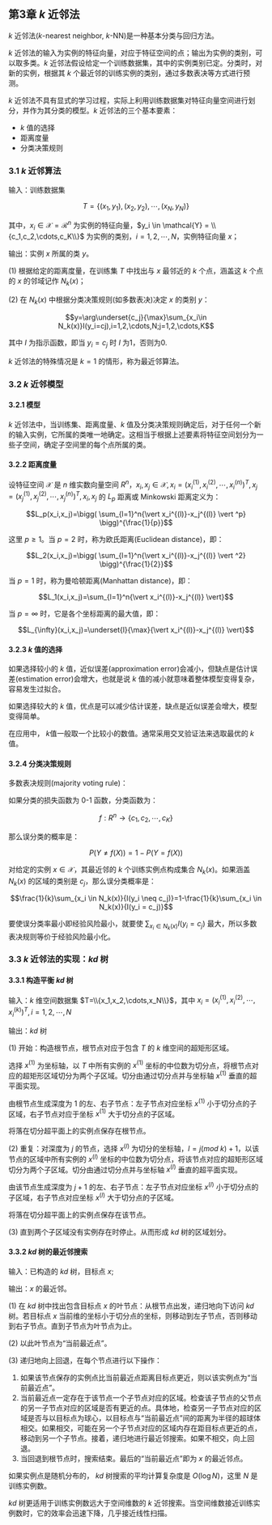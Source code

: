 ## 第3章 $k$ 近邻法

$k$ 近邻法($k$-nearest neighbor, $k$-NN)是一种基本分类与回归方法。

$k$ 近邻法的输入为实例的特征向量，对应于特征空间的点；输出为实例的类别，可以取多类。$k$ 近邻法假设给定一个训练数据集，其中的实例类别已定。分类时，对新的实例，根据其 $k$ 个最近邻的训练实例的类别，通过多数表决等方式进行预测。

$k$ 近邻法不具有显式的学习过程，实际上利用训练数据集对特征向量空间进行划分，并作为其分类的模型。$k$ 近邻法的三个基本要素：

* $k$ 值的选择
* 距离度量
* 分类决策规则

### 3.1 $k$ 近邻算法

输入：训练数据集

$$T=\{(x_1,y_1),(x_2,y_2),\cdots,(x_N,y_N)\}$$

其中，$x_i \in \mathcal X = \mathcal{R}^n$ 为实例的特征向量，$y_i \in \mathcal{Y} = \\{c_1,c_2,\cdots,c_K\\}$ 为实例的类别，$i=1,2,\cdots,N$，实例特征向量 $x$；

输出：实例 $x$ 所属的类 $y$。

(1) 根据给定的距离度量，在训练集 $T$ 中找出与 $x$ 最邻近的 $k$ 个点，涵盖这 $k$ 个点的 $x$ 的邻域记作 $N_k(x)$；

(2) 在 $N_k(x)$ 中根据分类决策规则(如多数表决)决定 $x$ 的类别 $y$：

$$y=\arg\underset{c_j}{\max}\sum_{x_i\in N_k(x)}I(y_i=cj),i=1,2,\cdots,N;j=1,2,\cdots,K$$

其中 $I$ 为指示函数，即当 $y_i=c_j$ 时 $I$ 为1，否则为0.

$k$ 近邻法的特殊情况是 $k=1$ 的情形，称为最近邻算法。

### 3.2 $k$ 近邻模型

#### 3.2.1 模型

$k$ 近邻法中，当训练集、距离度量、$k$ 值及分类决策规则确定后，对于任何一个新的输入实例，它所属的类唯一地确定。这相当于根据上述要素将特征空间划分为一些子空间，确定子空间里的每个点所属的类。

#### 3.2.2 距离度量

设特征空间 $\mathcal X$ 是 $n$ 维实数向量空间 $R^n$，$x_i,x_j \in \mathcal{X},x_i=(x_i^{(1)},x_i^{(2)},\cdots,x_i^{(n)})^T,x_j=(x_j^{(1)},x_j^{(2)},\cdots,x_j^{(n)})^T,x_i,x_j$ 的 $L_p$ 距离或 Minkowski 距离定义为：

$$L_p(x_i,x_j)=\bigg( \sum_{l=1}^n{\vert x_i^{(l)}-x_j^{(l)} \vert ^p} \bigg)^{\frac{1}{p}}$$

这里 $p \geq 1$。当 $p=2$ 时，称为欧氏距离(Euclidean distance)，即：

$$L_2(x_i,x_j)=\bigg( \sum_{l=1}^n{\vert x_i^{(l)}-x_j^{(l)} \vert ^2} \bigg)^{\frac{1}{2}}$$

当 $p=1$ 时，称为曼哈顿距离(Manhattan distance)，即：

$$L_1(x_i,x_j)=\sum_{l=1}^n{\vert x_i^{(l)}-x_j^{(l)} \vert}$$

当 $p=\infty$ 时，它是各个坐标距离的最大值，即：

$$L_{\infty}(x_i,x_j)=\underset{l}{\max}{\vert x_i^{(l)}-x_j^{(l)} \vert}$$

#### 3.2.3 $k$ 值的选择

如果选择较小的 $k$ 值，近似误差(approximation error)会减小，但缺点是估计误差(estimation error)会增大，也就是说 $k$ 值的减小就意味着整体模型变得复杂，容易发生过拟合。

如果选择较大的 $k$ 值，优点是可以减少估计误差，缺点是近似误差会增大，模型变得简单。

在应用中， $k$值一般取一个比较小的数值。通常采用交叉验证法来选取最优的 $k$ 值。

#### 3.2.4 分类决策规则

多数表决规则(majority voting rule)：

如果分类的损失函数为 0-1 函数，分类函数为：

$$f:R^n \rightarrow \{c_1,c_2,\cdots,c_K\}$$

那么误分类的概率是：

$$P(Y \neq f(X))=1-P(Y=f(X))$$

对给定的实例 $x\in\mathcal{X}$，其最近邻的 $k$ 个训练实例点构成集合 $N_k(x)$。如果涵盖 $N_k(x)$ 的区域的类别是 $c_j$，那么误分类概率是：

$$\frac{1}{k}\sum_{x_i \in N_k(x)}{I(y_i \neq c_j)}=1-\frac{1}{k}\sum_{x_i \in N_k(x)}{I(y_i = c_j)}$$

要使误分类率最小即经验风险最小，就要使 $\displaystyle\sum_{x_i \in N_k(x)}{I(y_i = c_j)}$ 最大，所以多数表决规则等价于经验风险最小化。

### 3.3 $k$ 近邻法的实现：$kd$ 树

#### 3.3.1 构造平衡 $kd$ 树

输入：$k$ 维空间数据集 $T=\\{x_1,x_2,\cdots,x_N\\}$，其中 $x_i=(x_i^{(1)},x_i^{(2)},\cdots,x_i^{(k)})^T,i=1,2,\cdots,N$

输出：$kd$ 树

(1) 开始：构造根节点，根节点对应于包含 $T$ 的 $k$ 维空间的超矩形区域。

选择 $x^{(1)}$ 为坐标轴，以 $T$ 中所有实例的 $x^{(1)}$ 坐标的中位数为切分点，将根节点对应的超矩形区域切分为两个子区域。切分由通过切分点并与坐标轴 $x^{(1)}$ 垂直的超平面实现。

由根节点生成深度为 1 的左、右子节点：左子节点对应坐标 $x^{(1)}$ 小于切分点的子区域，右子节点对应于坐标 $x^{(1)}$ 大于切分点的子区域。

将落在切分超平面上的实例点保存在根节点。

(2) 重复：对深度为 $j$ 的节点，选择 $x^{(l)}$ 为切分的坐标轴，$l=j(mod\ {k})+1$，以该节点的区域中所有实例的 $x^{(l)}$ 坐标的中位数为切分点，将该节点对应的超矩形区域切分为两个子区域。切分由通过切分点并与坐标轴 $x^{(l)}$ 垂直的超平面实现。

由该节点生成深度为 $j+1$ 的左、右子节点：左子节点对应坐标 $x^{(l)}$ 小于切分点的子区域，右子节点对应坐标 $x^{(l)}$ 大于切分点的子区域。

将落在切分超平面上的实例点保存在该节点。

(3) 直到两个子区域没有实例存在时停止。从而形成 $kd$ 树的区域划分。

#### 3.3.2 $kd$ 树的最近邻搜索

输入：已构造的 $kd$ 树，目标点 $x$;

输出：$x$ 的最近邻。

(1) 在 $kd$ 树中找出包含目标点 $x$ 的叶节点：从根节点出发，递归地向下访问 $kd$ 树。若目标点 $x$ 当前维的坐标小于切分点的坐标，则移动到左子节点，否则移动到右子节点。直到子节点为叶节点为止。

(2) 以此叶节点为“当前最近点”。

(3) 递归地向上回退，在每个节点进行以下操作：

1. 如果该节点保存的实例点比当前最近点距离目标点更近，则以该实例点为“当前最近点”。
2. 当前最近点一定存在于该节点一个子节点对应的区域。检查该子节点的父节点的另一子节点对应的区域是否有更近的点。具体地，检查另一子节点对应的区域是否与以目标点为球心，以目标点与“当前最近点”间的距离为半径的超球体相交。如果相交，可能在另一个子节点对应的区域内存在距目标点更近的点，移动到另一个子节点。接着，递归地进行最近邻搜索。如果不相交，向上回退。
3. 当回退到根节点时，搜索结束。最后的“当前最近点”即为 $x$ 的最近邻点。

如果实例点是随机分布的， $kd$ 树搜索的平均计算复杂度是 $O(\log N)$，这里 $N$ 是训练实例数。

$kd$ 树更适用于训练实例数远大于空间维数的 $k$ 近邻搜索。当空间维数接近训练实例数时，它的效率会迅速下降，几乎接近线性扫描。
